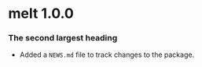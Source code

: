 # melt 1.0.0
### The second largest heading
* Added a `NEWS.md` file to track changes to the package.
